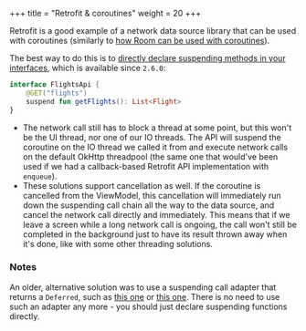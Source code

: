 +++
title = "Retrofit & coroutines"
weight = 20
+++

Retrofit is a good example of a network data source library that can be used with coroutines (similarly to [how Room can be used with coroutines](/best-practices/room-and-coroutines)).
 
The best way to do this is to [directly declare suspending methods in your interfaces](https://zsmb.co/retrofit-meets-coroutines), which is available since `2.6.0`:

```kotlin
interface FlightsApi {
    @GET("flights")
    suspend fun getFlights(): List<Flight>
}
```

- The network call still has to block a thread at some point, but this won't be the UI thread, nor one of our IO threads. The API will suspend the coroutine on the IO thread we called it from and execute network calls on the default OkHttp threadpool (the same one that would've been used if we had a callback-based Retrofit API implementation with `enqueue`).
- These solutions support cancellation as well. If the coroutine is cancelled from the ViewModel, this cancellation will immediately run down the suspending call chain all the way to the data source, and cancel the network call directly and immediately. This means that if we leave a screen while a long network call is ongoing, the call won't still be completed in the background just to have its result thrown away when it's done, like with some other threading solutions.

### Notes

An older, alternative solution was to use a suspending call adapter that returns a `Deferred`, such as [this one](https://gist.github.com/zsmb13/c539cbce5ca9b85d9502436f2f286605) or [this one](https://github.com/JakeWharton/retrofit2-kotlin-coroutines-adapter). There is no need to use such an adapter any more - you should just declare suspending functions directly.
